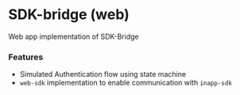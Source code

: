 # SDK-bridge (web)

Web app implementation of SDK-Bridge

### Features

- Simulated Authentication flow using state machine
- `web-sdk` implementation to enable communication with `inapp-sdk`
